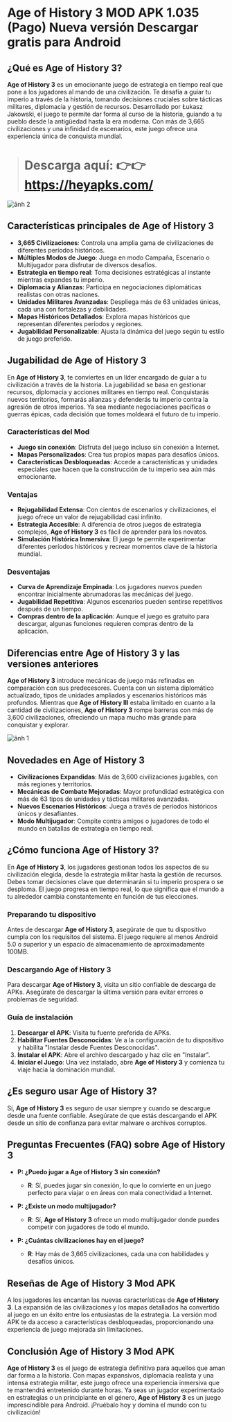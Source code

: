 # Age of History 3 MOD APK 1.035 (Pago) Nueva versión Descargar gratis para Android


## ¿Qué es Age of History 3?

**Age of History 3** es un emocionante juego de estrategia en tiempo real que pone a los jugadores al mando de una civilización. Te desafía a guiar tu imperio a través de la historia, tomando decisiones cruciales sobre tácticas militares, diplomacia y gestión de recursos. Desarrollado por Łukasz Jakowski, el juego te permite dar forma al curso de la historia, guiando a tu pueblo desde la antigüedad hasta la era moderna. Con más de 3,665 civilizaciones y una infinidad de escenarios, este juego ofrece una experiencia única de conquista mundial.

> # Descarga aquí: 👉👉 https://heyapks.com/
![ảnh 2](https://github.com/user-attachments/assets/c1f8135c-fd93-4818-865b-76cfd5349546)

## Características principales de Age of History 3

- **3,665 Civilizaciones**: Controla una amplia gama de civilizaciones de diferentes períodos históricos.
- **Múltiples Modos de Juego**: Juega en modo Campaña, Escenario o Multijugador para disfrutar de diversos desafíos.
- **Estrategia en tiempo real**: Toma decisiones estratégicas al instante mientras expandes tu imperio.
- **Diplomacia y Alianzas**: Participa en negociaciones diplomáticas realistas con otras naciones.
- **Unidades Militares Avanzadas**: Despliega más de 63 unidades únicas, cada una con fortalezas y debilidades.
- **Mapas Históricos Detallados**: Explora mapas históricos que representan diferentes períodos y regiones.
- **Jugabilidad Personalizable**: Ajusta la dinámica del juego según tu estilo de juego preferido.

## Jugabilidad de Age of History 3

En **Age of History 3**, te conviertes en un líder encargado de guiar a tu civilización a través de la historia. La jugabilidad se basa en gestionar recursos, diplomacia y acciones militares en tiempo real. Conquistarás nuevos territorios, formarás alianzas y defenderás tu imperio contra la agresión de otros imperios. Ya sea mediante negociaciones pacíficas o guerras épicas, cada decisión que tomes moldeará el futuro de tu imperio.

### Características del Mod

- **Juego sin conexión**: Disfruta del juego incluso sin conexión a Internet.
- **Mapas Personalizados**: Crea tus propios mapas para desafíos únicos.
- **Características Desbloqueadas**: Accede a características y unidades especiales que hacen que la construcción de tu imperio sea aún más emocionante.

### Ventajas

- **Rejugabilidad Extensa**: Con cientos de escenarios y civilizaciones, el juego ofrece un valor de rejugabilidad casi infinito.
- **Estrategia Accesible**: A diferencia de otros juegos de estrategia complejos, **Age of History 3** es fácil de aprender para los novatos.
- **Simulación Histórica Inmersiva**: El juego te permite experimentar diferentes períodos históricos y recrear momentos clave de la historia mundial.

### Desventajas

- **Curva de Aprendizaje Empinada**: Los jugadores nuevos pueden encontrar inicialmente abrumadoras las mecánicas del juego.
- **Jugabilidad Repetitiva**: Algunos escenarios pueden sentirse repetitivos después de un tiempo.
- **Compras dentro de la aplicación**: Aunque el juego es gratuito para descargar, algunas funciones requieren compras dentro de la aplicación.

## Diferencias entre Age of History 3 y las versiones anteriores

**Age of History 3** introduce mecánicas de juego más refinadas en comparación con sus predecesores. Cuenta con un sistema diplomático actualizado, tipos de unidades ampliados y escenarios históricos más profundos. Mientras que **Age of History III** estaba limitado en cuanto a la cantidad de civilizaciones, **Age of History 3** rompe barreras con más de 3,600 civilizaciones, ofreciendo un mapa mucho más grande para conquistar y explorar.

![ảnh 1](https://github.com/user-attachments/assets/77588716-3df8-47ac-a108-80caee3d723c)

## Novedades en Age of History 3

- **Civilizaciones Expandidas**: Más de 3,600 civilizaciones jugables, con más regiones y territorios.
- **Mecánicas de Combate Mejoradas**: Mayor profundidad estratégica con más de 63 tipos de unidades y tácticas militares avanzadas.
- **Nuevos Escenarios Históricos**: Juega a través de períodos históricos únicos y desafiantes.
- **Modo Multijugador**: Compite contra amigos o jugadores de todo el mundo en batallas de estrategia en tiempo real.

## ¿Cómo funciona Age of History 3?

En **Age of History 3**, los jugadores gestionan todos los aspectos de su civilización elegida, desde la estrategia militar hasta la gestión de recursos. Debes tomar decisiones clave que determinarán si tu imperio prospera o se desploma. El juego progresa en tiempo real, lo que significa que el mundo a tu alrededor cambia constantemente en función de tus elecciones.

### Preparando tu dispositivo

Antes de descargar **Age of History 3**, asegúrate de que tu dispositivo cumpla con los requisitos del sistema. El juego requiere al menos Android 5.0 o superior y un espacio de almacenamiento de aproximadamente 100MB.

### Descargando Age of History 3

Para descargar **Age of History 3**, visita un sitio confiable de descarga de APKs. Asegúrate de descargar la última versión para evitar errores o problemas de seguridad.

### Guía de instalación

1. **Descargar el APK**: Visita tu fuente preferida de APKs.
2. **Habilitar Fuentes Desconocidas**: Ve a la configuración de tu dispositivo y habilita "Instalar desde Fuentes Desconocidas".
3. **Instalar el APK**: Abre el archivo descargado y haz clic en "Instalar".
4. **Iniciar el Juego**: Una vez instalado, abre **Age of History 3** y comienza tu viaje hacia la dominación mundial.

## ¿Es seguro usar Age of History 3?

Sí, **Age of History 3** es seguro de usar siempre y cuando se descargue desde una fuente confiable. Asegúrate de que estás descargando el APK desde un sitio de confianza para evitar malware o archivos corruptos.

## Preguntas Frecuentes (FAQ) sobre Age of History 3

- **P: ¿Puedo jugar a Age of History 3 sin conexión?**  
  - **R**: Sí, puedes jugar sin conexión, lo que lo convierte en un juego perfecto para viajar o en áreas con mala conectividad a Internet.

- **P: ¿Existe un modo multijugador?**  
  - **R**: Sí, **Age of History 3** ofrece un modo multijugador donde puedes competir con jugadores de todo el mundo.

- **P: ¿Cuántas civilizaciones hay en el juego?**  
  - **R**: Hay más de 3,665 civilizaciones, cada una con habilidades y desafíos únicos.

## Reseñas de Age of History 3 Mod APK

A los jugadores les encantan las nuevas características de **Age of History 3**. La expansión de las civilizaciones y los mapas detallados ha convertido al juego en un éxito entre los entusiastas de la estrategia. La versión mod APK te da acceso a características desbloqueadas, proporcionando una experiencia de juego mejorada sin limitaciones.

## Conclusión Age of History 3 Mod APK

**Age of History 3** es el juego de estrategia definitiva para aquellos que aman dar forma a la historia. Con mapas expansivos, diplomacia realista y una intensa estrategia militar, este juego ofrece una experiencia inmersiva que te mantendrá entretenido durante horas. Ya seas un jugador experimentado en estrategias o un principiante en el género, **Age of History 3** es un juego imprescindible para Android. ¡Pruébalo hoy y domina el mundo con tu civilización!
